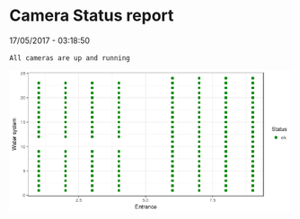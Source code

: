 Camera Status report
================
17/05/2017 - 03:18:50

    All cameras are up and running

![](camreport_files/figure-markdown_github/unnamed-chunk-2-1.png)
